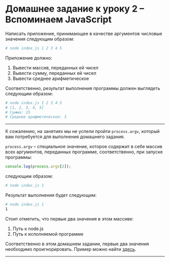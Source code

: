 # Домашнее задание к уроку 2 – Вспоминаем JavaScript

Написать приложение, принимающее в качестве аргументов числовые значения следующим образом:

```sh
# node index.js 1 2 3 4 5
```

Приложение должно:

1. Вывести массив, переданных ей чисел
2. Вывести сумму, переданных ей чисел
3. Вывести среднее арифметическое

Соответственно, результат выполнения программы должен выглядеть следующим образом:

```sh
# node index.js 1 2 3 4 5
# [1, 2, 3, 4, 5]
# Сумма: 15
# Среднее арифметическое: 3
```

---

К сожалению, на занятиях мы не успели пройти `process.argv`, который вам потребуется для выполнения домашнего задания.

`process.argv` – специальное значение, которое содержит в себе массив всех аргументов, переданных программе,
соответственно, при запуске программы:

```js
console.log(process.argv[2]);
```

следующим образом:

```sh
# node index.js 1
```

Результат выполнения будет следующим:

```sh
# node index.js 1
1
```

Стоит отметить, что первые два значения в этом массиве:

1. Путь к node.js
2. Путь к исполняемой программе

Соответственно в этом домашнем задании, первые два значения необходимо проигнорировать. Пример можно найти [здесь](index.js).

---

